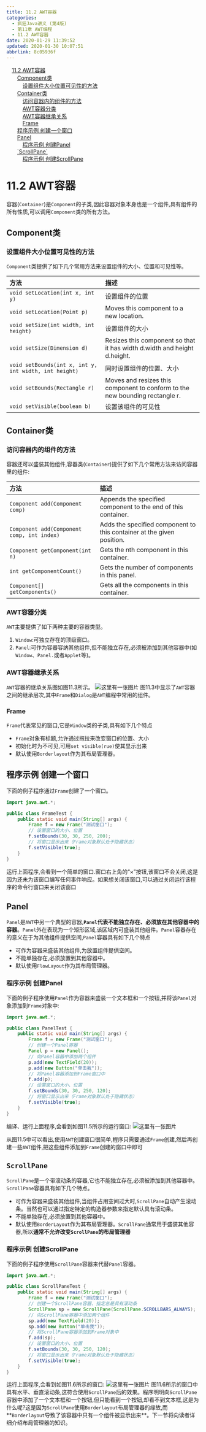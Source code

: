 ```yaml
---
title: 11.2 AWT容器
categories: 
  - 疯狂Java讲义 (第4版)
  - 第11章 AWT编程
  - 11.2 AWT容器
date: 2020-01-29 11:39:52
updated: 2020-01-30 10:07:51
abbrlink: 8c05936f
---
```

<div id='my_toc'><a href="/JavaReadingNotes/8c05936f/#11-2-AWT容器" class="header_1">11.2 AWT容器</a><br><a href="/JavaReadingNotes/8c05936f/#Component类" class="header_2">Component类</a><br><a href="/JavaReadingNotes/8c05936f/#设置组件大小位置可见性的方法" class="header_3">设置组件大小位置可见性的方法</a><br><a href="/JavaReadingNotes/8c05936f/#Container类" class="header_2">Container类</a><br><a href="/JavaReadingNotes/8c05936f/#访问容器内的组件的方法" class="header_3">访问容器内的组件的方法</a><br><a href="/JavaReadingNotes/8c05936f/#AWT容器分类" class="header_3">AWT容器分类</a><br><a href="/JavaReadingNotes/8c05936f/#AWT容器继承关系" class="header_3">AWT容器继承关系</a><br><a href="/JavaReadingNotes/8c05936f/#Frame" class="header_3">Frame</a><br><a href="/JavaReadingNotes/8c05936f/#程序示例-创建一个窗口" class="header_2">程序示例 创建一个窗口</a><br><a href="/JavaReadingNotes/8c05936f/#Panel" class="header_2">Panel</a><br><a href="/JavaReadingNotes/8c05936f/#程序示例-创建Panel" class="header_3">程序示例 创建Panel</a><br><a href="/JavaReadingNotes/8c05936f/#-ScrollPane" class="header_2">`ScrollPane`</a><br><a href="/JavaReadingNotes/8c05936f/#程序示例-创建ScrollPane" class="header_3">程序示例 创建ScrollPane</a><br></div>
<style>.header_1{margin-left: 1em;}.header_2{margin-left: 2em;}.header_3{margin-left: 3em;}.header_4{margin-left: 4em;}.header_5{margin-left: 5em;}.header_6{margin-left: 6em;}</style>
<!--more-->
<script>if (navigator.platform.search('arm')==-1){document.getElementById('my_toc').style.display = 'none';}var e,p = document.getElementsByTagName('p');while (p.length>0) {e = p[0];e.parentElement.removeChild(e);}</script>

<!--end-->
# 11.2 AWT容器
容器(`Container`)是`Component`的子类,因此容器对象本身也是一个组件,具有组件的所有性质,可以调用`Component`类的所有方法。
## Component类
### 设置组件大小位置可见性的方法
`Component`类提供了如下几个常用方法来设置组件的大小、位置和可见性等。

|方法|描述|
|:--|:--|
|`void setLocation(int x, int y)`|设置组件的位置|
|`void setLocation(Point p)`|Moves this component to a new location.|
|`void setSize(int width, int height)`|设置组件的大小|
|`void setSize(Dimension d)`|Resizes this component so that it has width d.width and height d.height.|
|`void setBounds(int x, int y, int width, int height)`|同时设置组件的位置、大小|
|`void setBounds(Rectangle r)`|Moves and resizes this component to conform to the new bounding rectangle r.|
|`void setVisible(boolean b)`|设置该组件的可见性|

## Container类
### 访问容器内的组件的方法
容器还可以盛装其他组件,容器类(`Container`)提供了如下几个常用方法来访问容器里的组件:

|方法|描述|
|:--|:--|
|`Component add(Component comp)`|Appends the specified component to the end of this container.|
|`Component add(Component comp, int index)`|Adds the specified component to this container at the given position.|
|`Component getComponent(int n)`|Gets the nth component in this container.|
|`int getComponentCount()`|Gets the number of components in this panel.|
|`Component[] getComponents()`|Gets all the components in this container.|

### AWT容器分类
`AWT`主要提供了如下两种主要的容器类型。
1. `Window`:可独立存在的顶级窗口。
2. `Panel`:可作为容器容纳其他组件,但不能独立存在,必须被添加到其他容器中(如`Window`、`Panel.`或者`Applet`等)。

### AWT容器继承关系
`AWT`容器的继承关系图如图11.3所示。
![这里有一张图片](https://raw.githubusercontent.com/lanlan2017/images/master/CrazyJavaHandout4/Chapter11/Figure11.3/1.png)
图11.3中显示了`AWT`容器之间的继承层次,其中`Frame`和`Dialog`是`AWT`编程中常用的组件。

### Frame
`Frame`代表常见的窗口,它是`Window`类的子类,具有如下几个特点
- `Frame`对象有标题,允许通过拖拉来改变窗口的位置、大小
- 初始化时为不可见,可用`set visible(rue)`使其显示出来
- 默认使用`Borderlayout`作为其布局管理器。

## 程序示例 创建一个窗口
下面的例子程序通过`Frame`创建了一个窗口。
```java
import java.awt.*;

public class FrameTest {
    public static void main(String[] args) {
        Frame f = new Frame("测试窗口");
        // 设置窗口的大小、位置
        f.setBounds(30, 30, 250, 200);
        // 将窗口显示出来（Frame对象默认处于隐藏状态）
        f.setVisible(true);
    }
}
```
运行上面程序,会看到一个简单的窗口.窗口右上角的“×”按钮,该窗口不会关闭,这是因为还未为该窗口编写任何事件响应。如果想关闭该窗口,可以通过关闭运行该程序的命令行窗口来关闭该窗口
## Panel
`Panel`是`AWT`中另一个典型的容器,**`Panel`代表不能独立存在、必须放在其他容器中的容器**。`Panel`外在表现为一个矩形区域,该区域内可盛装其他组件。`Panel`容器存在的意义在于为其他组件提供空间,`Panel`容器具有如下几个特点
- 可作为容器来盛装其他组件,为放置组件提供空间。
- 不能单独存在,必须放置到其他容器中。
- 默认使用`FlowLayout`作为其布局管理器。

### 程序示例 创建Panel
下面的例子程序使用`Panel`作为容器来盛装一个文本框和一个按钮,并将该`Panel`对象添加到`Frame`对象中:
```java
import java.awt.*;

public class PanelTest {
    public static void main(String[] args) {
        Frame f = new Frame("测试窗口");
        // 创建一个Panel容器
        Panel p = new Panel();
        // 向Panel容器中添加两个组件
        p.add(new TextField(20));
        p.add(new Button("单击我"));
        // 将Panel容器添加到Frame窗口中
        f.add(p);
        // 设置窗口的大小、位置
        f.setBounds(30, 30, 250, 120);
        // 将窗口显示出来（Frame对象默认处于隐藏状态）
        f.setVisible(true);
    }
}
```
编译、运行上面程序,会看到如图11.5所示的运行窗口:
![这里有一张图片](https://raw.githubusercontent.com/lanlan2017/images/master/CrazyJavaHandout4/Chapter11/Figure11.3/2.png)

从图11.5中可以看出,使用`AWT`创建窗口很简单,程序只需要通过`Frame`创建,然后再创建一些`AWT`组件,把这些组件添加到`Frame`创建的窗口中即可
## `ScrollPane`
`ScrollPane`是一个带滚动条的容器,它也不能独立存在,必须被添加到其他容器中。`ScrollPane`容器具有如下几个特点。
- 可作为容器来盛装其他组件,当组件占用空间过大时,`ScrollPane`自动产生滚动条。当然也可以通过指定特定的构造器参数来指定默认具有滚动条。
- 不能单独存在,必须放置到其他容器中。
- 默认使用`BorderLayout`作为其布局管理器。`ScrollPane`通常用于盛装其他容器,所以**通常不允许改变`ScrollPane`的布局管理器**

### 程序示例 创建ScrollPane
下面的例子程序使用`ScrollPane`容器来代替`Panel`容器。
```java
import java.awt.*;

public class ScrollPaneTest {
    public static void main(String[] args) {
        Frame f = new Frame("测试窗口");
        // 创建一个ScrollPane容器，指定总是具有滚动条
        ScrollPane sp = new ScrollPane(ScrollPane.SCROLLBARS_ALWAYS);
        // 向ScrollPane容器中添加两个组件
        sp.add(new TextField(20));
        sp.add(new Button("单击我"));
        // 将ScrollPane容器添加到Frame对象中
        f.add(sp);
        // 设置窗口的大小、位置
        f.setBounds(30, 30, 250, 120);
        // 将窗口显示出来（Frame对象默认处于隐藏状态）
        f.setVisible(true);
    }
}
```
运行上面程序,会看到如图11.6所示的窗口:
![这里有一张图片](https://raw.githubusercontent.com/lanlan2017/images/master/CrazyJavaHandout4/Chapter11/Figure11.3/3.png)
图11.6所示的窗口中具有水平、垂直滚动条,这符合使用`ScrollPane`后的效果。程序明明向`ScrollPane`容器中添加了一个文本框和一个按钮,但只能看到一个按钮,却看不到文本框,这是为什么呢?这是因为`ScrollPane`使用`Borderlayout`布局管理器的缘故,而**`Borderlayout`导致了该容器中只有一个组件被显示出来**。下一节将向读者详细介绍布局管理器的知识。






<!-- CrazyJavaHandout4/Chapter11/Figure11.3/ -->
